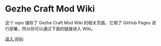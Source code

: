 # Gezhe Craft Mod Wiki

这个 repo 储存了 Gezhe Craft Mod Wiki 的相关页面。它用了 GitHub Pages 进行部署，所以你可以通过下面的链接进入 Wiki。

[进入 Wiki](https://dddddgz.github.io/gcmwiki)

